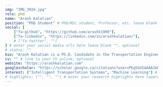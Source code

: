 ```yaml
---
img: "IMG_3924.jpg"
role: phd
name: "Arash Kalatian"
position: "PhD Student" # PhD/MSc student, Professor, etc. leave blank if not applicable
social: [
    ["fa-github", "https://github.com/arashk1990"],
    ["fa-linkedin", "https://linkedin.com/in/arashkalatian/"],
    # ["fa-twitter", ""]
] # enter your social media urls here leave blank "", optional
# status: ""
bio: "Arash Kalatian is a Ph.D. Candidate in the Transportation Engineering program at Ryerson University, Toronto.  He received his B.Sc. in Civil Engineering and M.Sc in Transportation Planning, both from Sharif University of Technology, Iran. He started his Ph.D. in 2017 under supervision of Dr. Bilal Farooq, his research mainly focuses on Cyber-Physical Transportation Systems, i.e. Virtual Reality and Ubiquitous Networks, and more specifically, their application in studying Pedestrian Behaviours and Movement Dynamics." # enter your short bio here (markdown format compatible)
cv: "" # link to your CV online, optional
website: "https://arashkalatian.com"
googlescholar: "https://scholar.google.ca/citations?user=PEqSGdIAAAAJ&hl=en" # link to your google scholar profile, optional
interest: ["Intelligent Transportation Systems", "Machine Learning"] # enter short research interests, optional
# highlights: ["", "", ""] # enter your research highlights here (awards, achievements, etc.), optional
---
```

